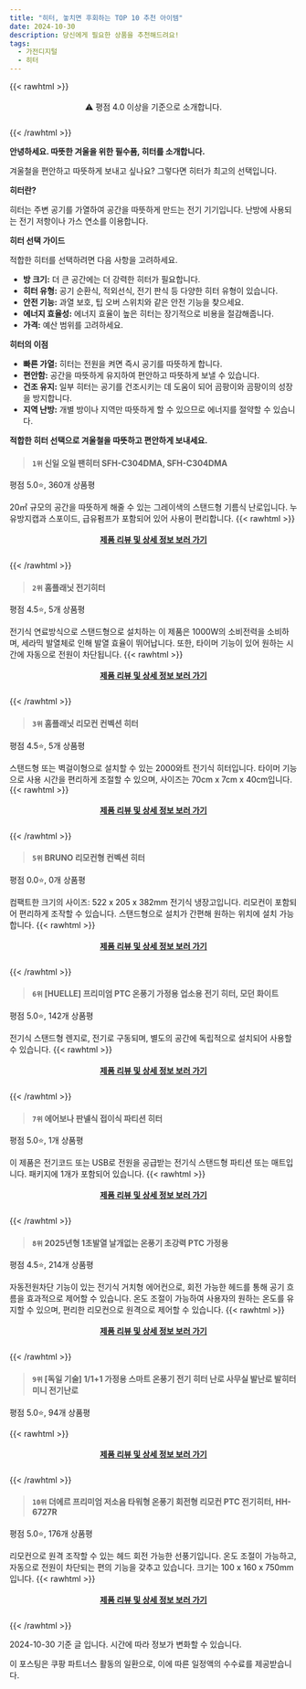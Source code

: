 ```yaml
---
title: "히터, 놓치면 후회하는 TOP 10 추천 아이템"
date: 2024-10-30
description: 당신에게 필요한 상품을 추천해드려요!
tags:
  - 가전디지털
  - 히터
---
```

{{< rawhtml >}}<div class="toc" style="text-align: center; height: 50px; line-height: 2;">  <p>⚠️ 평점 4.0 이상을 기준으로 소개합니다.<br></p></div> {{< /rawhtml >}}

**안녕하세요. 따뜻한 겨울을 위한 필수품, 히터를 소개합니다.**

겨울철을 편안하고 따뜻하게 보내고 싶나요? 그렇다면 히터가 최고의 선택입니다.

**히터란?**

히터는 주변 공기를 가열하여 공간을 따뜻하게 만드는 전기 기기입니다. 난방에 사용되는 전기 저항이나 가스 연소를 이용합니다.

**히터 선택 가이드**

적합한 히터를 선택하려면 다음 사항을 고려하세요.

* **방 크기:** 더 큰 공간에는 더 강력한 히터가 필요합니다.
* **히터 유형:** 공기 순환식, 적외선식, 전기 판식 등 다양한 히터 유형이 있습니다.
* **안전 기능:** 과열 보호, 팁 오버 스위치와 같은 안전 기능을 찾으세요.
* **에너지 효율성:** 에너지 효율이 높은 히터는 장기적으로 비용을 절감해줍니다.
* **가격:** 예산 범위를 고려하세요.

**히터의 이점**

* **빠른 가열:** 히터는 전원을 켜면 즉시 공기를 따뜻하게 합니다.
* **편안함:** 공간을 따뜻하게 유지하여 편안하고 따뜻하게 보낼 수 있습니다.
* **건조 유지:** 일부 히터는 공기를 건조시키는 데 도움이 되어 곰팡이와 곰팡이의 성장을 방지합니다.
* **지역 난방:** 개별 방이나 지역만 따뜻하게 할 수 있으므로 에너지를 절약할 수 있습니다.

**적합한 히터 선택으로 겨울철을 따뜻하고 편안하게 보내세요.**


>#### `1위` 신일 오일 팬히터 SFH-C304DMA, SFH-C304DMA
평점 5.0⭐, 360개 상품평

20㎡ 규모의 공간을 따뜻하게 해줄 수 있는 그레이색의 스탠드형 기름식 난로입니다. 누유방지캡과 스포이드, 급유펌프가 포함되어 있어 사용이 편리합니다.
{{< rawhtml >}}<div class="toc" style="text-align: center; height: 50px; line-height: 2;"><p><b><a href="https://link.coupang.com/re/AFFSDP?lptag=AF5033054&pageKey=25812948&itemId=100461349&vendorItemId=3073352146&traceid=V0-153-08156273bafe399c&clickBeacon=f5d6e2e0-969c-11ef-8622-eee8fda58dbd%7E3&requestid=20241030175715507238164084&token=31850C%7CMIXED">제품 리뷰 및 상세 정보 보러 가기</a></b><br></p> </div>{{< /rawhtml >}}

>#### `2위` 홈플래닛 전기히터
평점 4.5⭐, 5개 상품평

전기식 연료방식으로 스탠드형으로 설치하는 이 제품은 1000W의 소비전력을 소비하며, 세라믹 발열체로 인해 발열 효율이 뛰어납니다. 또한, 타이머 기능이 있어 원하는 시간에 자동으로 전원이 차단됩니다.
{{< rawhtml >}}<div class="toc" style="text-align: center; height: 50px; line-height: 2;"><p><b><a href="https://link.coupang.com/re/AFFSDP?lptag=AF5033054&pageKey=5885162592&itemId=10333011832&vendorItemId=77615227010&traceid=V0-153-6b70712596292759&requestid=20241030175715507238164084&token=31850C%7CMIXED">제품 리뷰 및 상세 정보 보러 가기</a></b><br></p> </div>{{< /rawhtml >}}

>#### `3위` 홈플래닛 리모컨 컨벡션 히터
평점 4.5⭐, 5개 상품평

스탠드형 또는 벽걸이형으로 설치할 수 있는 2000와트 전기식 히터입니다. 타이머 기능으로 사용 시간을 편리하게 조절할 수 있으며, 사이즈는 70cm x 7cm x 40cm입니다.
{{< rawhtml >}}<div class="toc" style="text-align: center; height: 50px; line-height: 2;"><p><b><a href="https://link.coupang.com/re/AFFSDP?lptag=AF5033054&pageKey=6079713270&itemId=11263804258&vendorItemId=78540732876&traceid=V0-153-a6f66cdb486fc4cc&requestid=20241030175715507238164084&token=31850C%7CMIXED">제품 리뷰 및 상세 정보 보러 가기</a></b><br></p> </div>{{< /rawhtml >}}

>#### `5위` BRUNO 리모컨형 컨벡션 히터
평점 0.0⭐, 0개 상품평

컴팩트한 크기의 사이즈: 522 x 205 x 382mm 전기식 냉장고입니다. 리모컨이 포함되어 편리하게 조작할 수 있습니다. 스탠드형으로 설치가 간편해 원하는 위치에 설치 가능합니다.
{{< rawhtml >}}<div class="toc" style="text-align: center; height: 50px; line-height: 2;"><p><b><a href="https://link.coupang.com/re/AFFSDP?lptag=AF5033054&pageKey=8288145019&itemId=23901253570&vendorItemId=90923793269&traceid=V0-153-ee3841b81ca37458&requestid=20241030175715507238164084&token=31850C%7CMIXED">제품 리뷰 및 상세 정보 보러 가기</a></b><br></p> </div>{{< /rawhtml >}}

>#### `6위` [HUELLE] 프리미엄 PTC 온풍기 가정용 업소용 전기 히터, 모던 화이트
평점 5.0⭐, 142개 상품평

전기식 스탠드형 렌지로, 전기로 구동되며, 별도의 공간에 독립적으로 설치되어 사용할 수 있습니다.
{{< rawhtml >}}<div class="toc" style="text-align: center; height: 50px; line-height: 2;"><p><b><a href="https://link.coupang.com/re/AFFSDP?lptag=AF5033054&pageKey=8395185560&itemId=24267567096&vendorItemId=91284726782&traceid=V0-153-6c9484d0500f462b&clickBeacon=f5d6e2e0-969c-11ef-8606-3fdd1bd5b9b9%7E3&requestid=20241030175715507238164084&token=31850C%7CMIXED">제품 리뷰 및 상세 정보 보러 가기</a></b><br></p> </div>{{< /rawhtml >}}

>#### `7위` 에어보나 판넬식 접이식 파티션 히터
평점 5.0⭐, 1개 상품평

이 제품은 전기코드 또는 USB로 전원을 공급받는 전기식 스탠드형 파티션 또는 매트입니다. 패키지에 1개가 포함되어 있습니다.
{{< rawhtml >}}<div class="toc" style="text-align: center; height: 50px; line-height: 2;"><p><b><a href="https://link.coupang.com/re/AFFSDP?lptag=AF5033054&pageKey=6774858421&itemId=15916553673&vendorItemId=91296468893&traceid=V0-153-ac3273bf38b0acaf&requestid=20241030175715507238164084&token=31850C%7CMIXED">제품 리뷰 및 상세 정보 보러 가기</a></b><br></p> </div>{{< /rawhtml >}}

>#### `8위` 2025년형 1초발열 날개없는 온풍기 초강력 PTC 가정용
평점 4.5⭐, 214개 상품평

자동전원차단 기능이 있는 전기식 거치형 에어컨으로, 회전 가능한 헤드를 통해 공기 흐름을 효과적으로 제어할 수 있습니다. 온도 조절이 가능하여 사용자의 원하는 온도를 유지할 수 있으며, 편리한 리모컨으로 원격으로 제어할 수 있습니다.
{{< rawhtml >}}<div class="toc" style="text-align: center; height: 50px; line-height: 2;"><p><b><a href="https://link.coupang.com/re/AFFSDP?lptag=AF5033054&pageKey=7830056399&itemId=21293800686&vendorItemId=91224612410&traceid=V0-153-055e6c617e82431f&clickBeacon=f5d6e2e0-969c-11ef-b4a8-e60a96db9203%7E3&requestid=20241030175715507238164084&token=31850C%7CMIXED">제품 리뷰 및 상세 정보 보러 가기</a></b><br></p> </div>{{< /rawhtml >}}

>#### `9위` [독일 기술] 1/1+1 가정용 스마트 온풍기 전기 히터 난로 사무실 발난로 발히터 미니 전기난로
평점 5.0⭐, 94개 상품평


{{< rawhtml >}}<div class="toc" style="text-align: center; height: 50px; line-height: 2;"><p><b><a href="https://link.coupang.com/re/AFFSDP?lptag=AF5033054&pageKey=8365186725&itemId=24168440242&vendorItemId=91186706706&traceid=V0-153-1eab70bbacdf6778&requestid=20241030175715507238164084&token=31850C%7CMIXED">제품 리뷰 및 상세 정보 보러 가기</a></b><br></p> </div>{{< /rawhtml >}}

>#### `10위` 더에르 프리미엄 저소음 타워형 온풍기 회전형 리모컨 PTC 전기히터, HH-6727R
평점 5.0⭐, 176개 상품평

리모컨으로 원격 조작할 수 있는 헤드 회전 가능한 선풍기입니다. 온도 조절이 가능하고, 자동으로 전원이 차단되는 편의 기능을 갖추고 있습니다. 크기는 100 x 160 x 750mm입니다.
{{< rawhtml >}}<div class="toc" style="text-align: center; height: 50px; line-height: 2;"><p><b><a href="https://link.coupang.com/re/AFFSDP?lptag=AF5033054&pageKey=8385649677&itemId=24236512522&vendorItemId=91287225942&traceid=V0-153-071b55038fec83aa&clickBeacon=f5d6e2e0-969c-11ef-9fad-1ffaaf8351f0%7E3&requestid=20241030175715507238164084&token=31850C%7CMIXED">제품 리뷰 및 상세 정보 보러 가기</a></b><br></p> </div>{{< /rawhtml >}}


2024-10-30 기준 글 입니다.
시간에 따라 정보가 변화할 수 있습니다.

이 포스팅은 쿠팡 파트너스 활동의 일환으로, 이에 따른 일정액의 수수료를 제공받습니다.